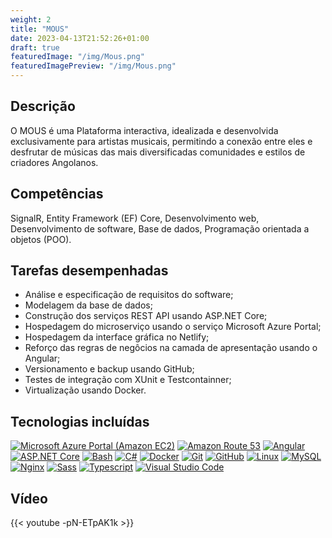 ```yaml
---
weight: 2
title: "MOUS"
date: 2023-04-13T21:52:26+01:00
draft: true
featuredImage: "/img/Mous.png"
featuredImagePreview: "/img/Mous.png"
---
```


## Descrição

O MOUS é uma Plataforma interactiva, idealizada e desenvolvida exclusivamente para artistas musicais, permitindo a
conexão entre eles e desfrutar de músicas das mais diversificadas comunidades e estilos de criadores Angolanos.

## Competências

SignalR, Entity Framework (EF) Core, Desenvolvimento web, Desenvolvimento de software, Base de dados, Programação
orientada a objetos (POO).

## Tarefas desempenhadas

* Análise e especificação de requisitos do software;
* Modelagem da base de dados;
* Construção dos serviços REST API usando ASP.NET Core;
* Hospedagem do microserviço usando o serviço Microsoft Azure Portal;
* Hospedagem da interface gráfica no Netlify;
* Reforço das regras de negôcios na camada de apresentação usando o Angular;
* Versionamento e backup usando GitHub;
* Testes de integração com XUnit e Testcontainner;
* Virtualização usando Docker.

## Tecnologias incluídas
<!-- 150x150 px img size -->
[![Microsoft Azure Portal (Amazon EC2)](/img/azure.svg)](https://azure.microsoft.com/en-us/get-started/azure-portal)
[![Amazon Route 53](/img/aws-route53.svg)](https://aws.amazon.com/route53/)
[![Angular](/img/angular-icon.svg)](https://angular.io/)
[![ASP.NET Core](/img/NET_Core_Logo_small.svg)](https://dotnet.microsoft.com/en-us/apps/aspnet)
[![Bash](/img/bash-1.svg)](https://www.gnu.org/software/bash/)
[![C#](/img/c--4.svg)](https://docs.microsoft.com/en-us/dotnet/csharp/)
[![Docker](/img/docker.svg)](https://www.docker.com)
[![Git](/img/git-icon.svg)](https://git-scm.com)
[![GitHub](/img/github-icon-1.svg)](https://github.com)
[![Linux](/img/linux-tux.svg)](https://www.linux.org)
[![MySQL](/img/mysql-official.svg)](https://www.mysql.com)
[![Nginx](/img/nginx-1.svg)](https://www.nginx.com)
[![Sass](/img/sass-1.svg)](https://sass-lang.com)
[![Typescript](/img/typescript.svg)](https://www.typescriptlang.org)
[![Visual Studio Code](/img/visual-studio-code-1.svg)](https://code.visualstudio.com)

## Vídeo

{{< youtube -pN-ETpAK1k >}}


